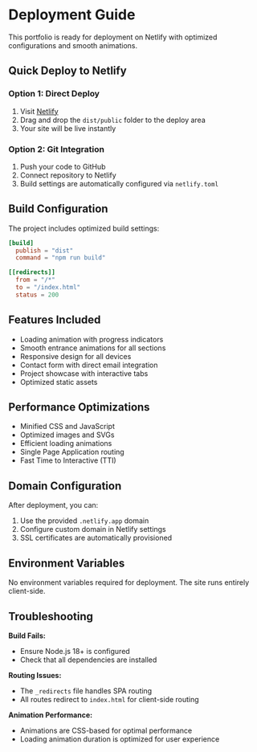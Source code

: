 # Deployment Guide

This portfolio is ready for deployment on Netlify with optimized configurations and smooth animations.

## Quick Deploy to Netlify

### Option 1: Direct Deploy
1. Visit [Netlify](https://www.netlify.com/)
2. Drag and drop the `dist/public` folder to the deploy area
3. Your site will be live instantly

### Option 2: Git Integration
1. Push your code to GitHub
2. Connect repository to Netlify
3. Build settings are automatically configured via `netlify.toml`

## Build Configuration

The project includes optimized build settings:

```toml
[build]
  publish = "dist"
  command = "npm run build"

[[redirects]]
  from = "/*"
  to = "/index.html"
  status = 200
```

## Features Included

- Loading animation with progress indicators
- Smooth entrance animations for all sections
- Responsive design for all devices
- Contact form with direct email integration
- Project showcase with interactive tabs
- Optimized static assets

## Performance Optimizations

- Minified CSS and JavaScript
- Optimized images and SVGs
- Efficient loading animations
- Single Page Application routing
- Fast Time to Interactive (TTI)

## Domain Configuration

After deployment, you can:
1. Use the provided `.netlify.app` domain
2. Configure custom domain in Netlify settings
3. SSL certificates are automatically provisioned

## Environment Variables

No environment variables required for deployment. The site runs entirely client-side.

## Troubleshooting

**Build Fails:**
- Ensure Node.js 18+ is configured
- Check that all dependencies are installed

**Routing Issues:**
- The `_redirects` file handles SPA routing
- All routes redirect to `index.html` for client-side routing

**Animation Performance:**
- Animations are CSS-based for optimal performance
- Loading animation duration is optimized for user experience
